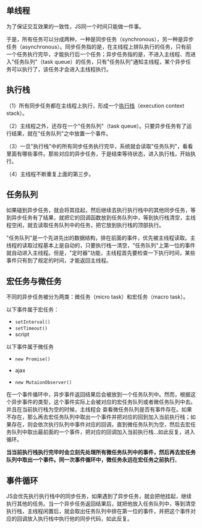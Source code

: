 ## 单线程

为了保证交互效果的一致性，JS同一个时间只能做一件事。 



于是，所有任务可以分成两种，一种是同步任务（synchronous），另一种是异步任务（asynchronous）。同步任务指的是，在主线程上排队执行的任务，只有前一个任务执行完毕，才能执行后一个任务；异步任务指的是，不进入主线程、而进入"任务队列"（task queue）的任务，只有"任务队列"通知主线程，某个异步任务可以执行了，该任务才会进入主线程执行。 



## 执行栈

（1）所有同步任务都在主线程上执行，形成一个[执行栈](http://www.ruanyifeng.com/blog/2013/11/stack.html)（execution context stack）。

（2）主线程之外，还存在一个"任务队列"（task queue）。只要异步任务有了运行结果，就在"任务队列"之中放置一个事件。

（3）一旦"执行栈"中的所有同步任务执行完毕，系统就会读取"任务队列"，看看里面有哪些事件。那些对应的异步任务，于是结束等待状态，进入执行栈，开始执行。

（4）主线程不断重复上面的第三步。



## 任务队列

如果碰到异步任务，就会将其挂起，然后继续去执行执行栈中的其他同步任务，等到异步任务有了结果，就把它的回调函数放到任务队列中，等到执行栈清空，主线程空闲，就去读取任务队列中的任务，把它放到执行栈的顶部执行。



"任务队列"是一个先进先出的数据结构，排在前面的事件，优先被主线程读取。主线程的读取过程基本上是自动的，只要执行栈一清空，"任务队列"上第一位的事件就自动进入主线程。但是，"定时器"功能，主线程首先要检查一下执行时间，某些事件只有到了规定的时间，才能返回主线程。 



## 宏任务与微任务

不同的异步任务被分为两类：微任务（micro task）和宏任务（macro task）。 

以下事件属于宏任务：

- `setInterval()`
- `setTimeout()`
- script

以下事件属于微任务

- `new Promise()`

- ajax

- `new MutaionObserver()`

  



在一个事件循环中，异步事件返回结果后会被放到一个任务队列中。然而，根据这个异步事件的类型，这个事件实际上会被对应的宏任务队列或者微任务队列中去。并且在当前执行栈为空的时候，主线程会 查看微任务队列是否有事件存在。如果不存在，那么再去宏任务队列中取出一个事件并把对应的回到加入当前执行栈；如果存在，则会依次执行队列中事件对应的回调，直到微任务队列为空，然后去宏任务队列中取出最前面的一个事件，把对应的回调加入当前执行栈...如此反复，进入循环。

**当当前执行栈执行完毕时会立刻先处理所有微任务队列中的事件，然后再去宏任务队列中取出一个事件。同一次事件循环中，微任务永远在宏任务之前执行**。



## 事件循环

JS会优先执行执行栈中的同步任务，如果遇到了异步任务，就会把他挂起，继续执行其他的任务。当一个异步任务返回结果后，就把他放入任务队列中，等到清空执行栈，主线程闲置后，就会取出任务队列中排在第一位的事件，并把这个事件对应的回调放入执行栈中执行他的同步代码，如此反复。